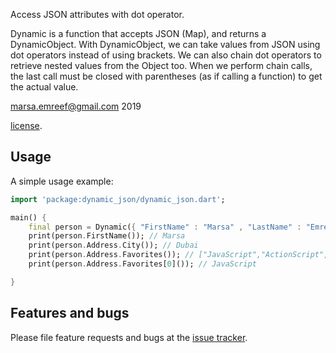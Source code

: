 Access JSON attributes with dot operator.

Dynamic is a function that accepts JSON (Map), and returns a DynamicObject. 
With DynamicObject, we can take values ​​from JSON using dot operators instead 
of using brackets. We can also chain dot operators to retrieve nested values ​​from the 
Object too. When we perform chain calls, the last call must be closed with parentheses 
(as if calling a function) to get the actual value.

marsa.emreef@gmail.com 2019

[license](https://github.com/dart-lang/stagehand/blob/master/LICENSE).

## Usage

A simple usage example:

```dart
import 'package:dynamic_json/dynamic_json.dart';

main() {
    final person = Dynamic({ "FirstName" : "Marsa" , "LastName" : "Emreef" , "Address" :{ "City" : "Dubai" , "Phone" : "050123456"  , "Favorites" : ["JavaScript","ActionScript","Java","Dart"]}});
    print(person.FirstName()); // Marsa
    print(person.Address.City()); // Dubai
    print(person.Address.Favorites()); // ["JavaScript","ActionScript","Java","Dart"]
    print(person.Address.Favorites[0]()); // JavaScript

}
```

## Features and bugs

Please file feature requests and bugs at the [issue tracker][tracker].

[tracker]: http://example.com/issues/replaceme
